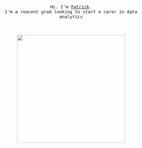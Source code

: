 <p align="center">
  <br>
  <br>
  <br>
  <samp>Hi. I'm <a href="https://www.linkedin.com/in/patrick-mcalinden/" '#00ff00'>Patrick</a>.<br> I'm a reacent grad looking to start a carer in data analytics</samp>
  <br>
  <br>
  <br>
  <br>
  <img src="https://cdn.dribbble.com/users/2518738/screenshots/5080246/media/06ccda0b7f50b239f56d9c38cd929a41.gif" width="350" />
</p>

